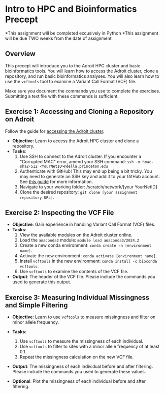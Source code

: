# Intro to HPC and Bioinformatics Precept

*This assignment will be completed excusively in Python
*This assignment will be due TWO weeks from the date of assignment

## Overview

This precept will introduce you to the Adroit HPC cluster and basic bioinformatics tools. You will learn how to access the Adroit cluster, clone a repository, and run basic bioinformatics analyses. You will also learn how to use the `vcftools` tool to examine a Variant Call Format (VCF) file.

Make sure you document the commands you use to complete the exercises. Submitting a text file with these commands is sufficient.

## Exercise 1: Accessing and Cloning a Repository on Adroit

Follow the guide for [accessing the Adroit cluster](https://researchcomputing.princeton.edu/systems/adroit#access).

- **Objective**: Learn to access the Adroit HPC cluster and clone a repository.
- **Tasks**:
    1. Use SSH to connect to the Adroit cluster. If you encounter a "Corrupted MAC" error, amend your SSH command: `ssh -m hmac-sha2-512 <YourNetID>@della.princeton.edu`
    2. Authenticate with GitHub! This may end up being a bit tricky. You may need to generate an SSH key and add it to your GitHub account. See [this guide](https://docs.github.com/en/github/authenticating-to-github/connecting-to-github-with-ssh) for more information.
    3. Navigate to your working folder: /scratch/network/[your YourNetID]
    4. Clone the desired repository: `git clone [your assignment repository URL]`.

## Exercise 2: Inspecting the VCF File
- **Objective**: Gain experience in handling Variant Call Format (VCF) files.
- **Tasks**:
    1. View the available modules on the Adroit cluster online.
    2. Load the `anaconda3` module: `module load anaconda3/2024.2`
    3. Create a new conda environment: `conda create -n [environment name]`.
    4. Activate the new environment: `conda activate [environment name]`.
    5. Install `vcftools` in the new environment: `conda install -c bioconda vcftools`.
    6. Use `vcftools` to examine the contents of the VCF file.
- **Output**: The header of the VCF file. Please include the commands you used to generate this output.

## Exercise 3: Measuring Individual Missingness and Simple Filtering
- **Objective**: Learn to use `vcftools` to measure missingness and filter on minor allele frequency.
- **Tasks**:
    1. Use `vcftools` to measure the missingness of each individual.
    2. Use `vcftools` to filter to sites with a minor allele frequency of at least 0.1.
    3. Repeat the missingness calculation on the new VCF file.
- **Output**: The missingness of each individual before and after filtering. Please include the commands you used to generate these values.

- **Optional**: Plot the missingness of each individual before and after filtering.

